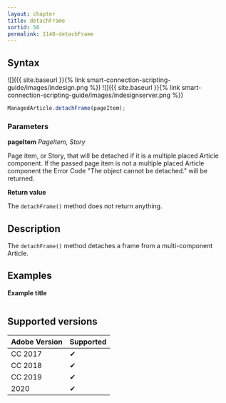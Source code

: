 ```yaml
---
layout: chapter
title: detachFrame
sortid: 56
permalink: 1140-detachFrame
---
```

## Syntax

![]({{ site.baseurl }}{% link smart-connection-scripting-guide/images/indesign.png %}) ![]({{ site.baseurl }}{% link smart-connection-scripting-guide/images/indesignserver.png %})
```javascript
ManagedArticle.detachFrame(pageItem);
```

### Parameters

**pageItem** *PageItem, Story*

Page item, or Story, that will be detached if it is a multiple placed Article component.
If the passed page item is not a multiple placed Article component the Error Code "The object cannot be detached." will be returned.

**Return value**

The `detachFrame()` method does not return anything.

## Description

The `detachFrame()` method detaches a frame from a multi-component Article.

## Examples

**Example title**

```javascript

```

## Supported versions

| Adobe Version | Supported |
|---------------|---------|
| CC 2017       | ✔       |
| CC 2018       | ✔       |
| CC 2019       | ✔       |
| 2020          | ✔       |